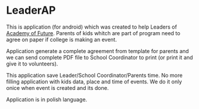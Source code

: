 # LeaderAP

This is application (for android) which was created to help Leaders of [Academy of Future](https://akademiaprzyszlosci.org.pl/).
Parents of kids whitch are part of program need to agree on paper if college is making an event.

Application generate a complete agreement from template for parents and we can send complete PDF file to School Coordinator to print (or print it and give it to volunteers).

This application save Leader/School Coordinator/Parents time.
No more filling application with kids data, place and time of events. We do it only onice when event is created and its done.

Application is in polish language.
